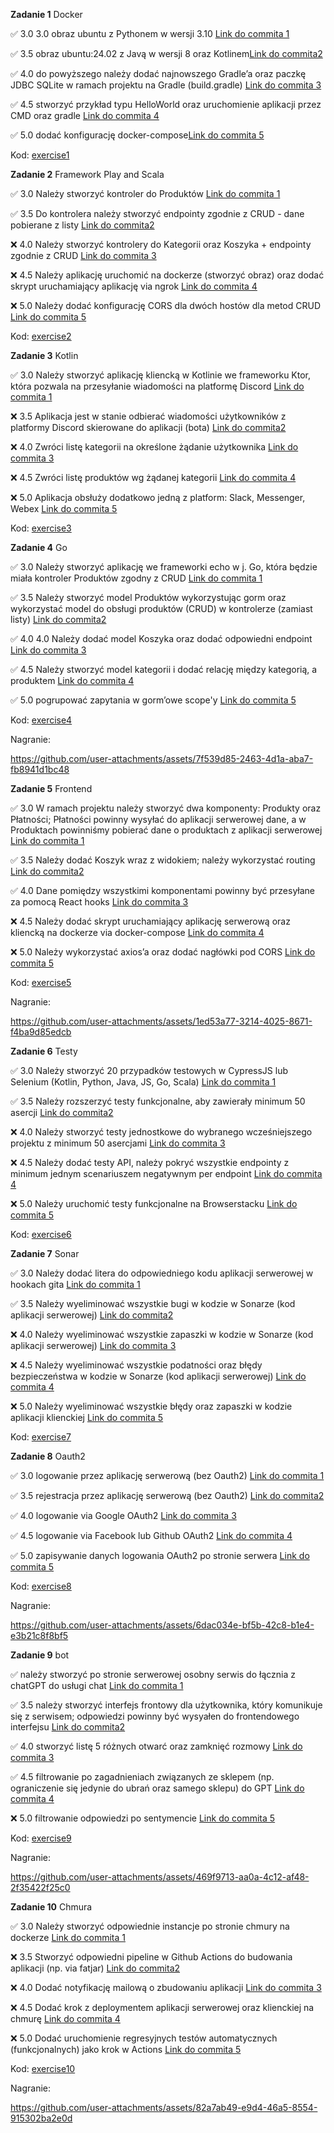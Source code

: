 **Zadanie 1** Docker

:white_check_mark: 3.0 3.0 obraz ubuntu z Pythonem w wersji 3.10 [Link do commita 1](https://github.com/mawojcik/ebiznes/commit/b3ba114e41052bc9353fc45405809b8c793006c4)

:white_check_mark: 3.5 obraz ubuntu:24.02 z Javą w wersji 8 oraz Kotlinem[Link do commita2 ](https://github.com/mawojcik/ebiznes/commit/bf24fd31f587333069b6d59b8eb6e2e0a33950dd)

:white_check_mark: 4.0 do powyższego należy dodać najnowszego Gradle’a oraz paczkę JDBC SQLite w ramach projektu na Gradle (build.gradle) [Link do commita 3](https://github.com/mawojcik/ebiznes/commit/7cd71d8f2c11e92063f3e71dcef75eccc5685838)

:white_check_mark: 4.5 stworzyć przykład typu HelloWorld oraz uruchomienie aplikacji przez CMD oraz gradle [Link do commita 4](https://github.com/mawojcik/ebiznes/commit/7cd71d8f2c11e92063f3e71dcef75eccc5685838)

:white_check_mark: 5.0 dodać konfigurację docker-compose[Link do commita 5](https://github.com/mawojcik/ebiznes/commit/7cd71d8f2c11e92063f3e71dcef75eccc5685838)


Kod: [exercise1](https://github.com/mawojcik/ebiznes/tree/main/exercise1)

**Zadanie 2** Framework Play and Scala

:white_check_mark: 3.0 Należy stworzyć kontroler do Produktów [Link do commita 1](https://github.com/mawojcik/ebiznes/commit/b3ba114e41052bc9353fc45405809b8c793006c4)

:white_check_mark: 3.5 Do kontrolera należy stworzyć endpointy zgodnie z CRUD - dane pobierane z listy [Link do commita2 ](https://github.com/mawojcik/ebiznes/commit/bf24fd31f587333069b6d59b8eb6e2e0a33950dd)

:x: 4.0 Należy stworzyć kontrolery do Kategorii oraz Koszyka + endpointy
zgodnie z CRUD [Link do commita 3](https://github.com/mawojcik/ebiznes/commit/7cd71d8f2c11e92063f3e71dcef75eccc5685838)

:x: 4.5 Należy aplikację uruchomić na dockerze (stworzyć obraz) oraz dodać
skrypt uruchamiający aplikację via ngrok [Link do commita 4](https://github.com/mawojcik/ebiznes/commit/7cd71d8f2c11e92063f3e71dcef75eccc5685838)

:x: 5.0 Należy dodać konfigurację CORS dla dwóch hostów dla metod CRUD [Link do commita 5](https://github.com/mawojcik/ebiznes/commit/7cd71d8f2c11e92063f3e71dcef75eccc5685838)


Kod: [exercise2](https://github.com/mawojcik/ebiznes/tree/main/exercise2)


**Zadanie 3** Kotlin

:white_check_mark: 3.0 Należy stworzyć aplikację kliencką w Kotlinie we frameworku Ktor, która pozwala na przesyłanie wiadomości na platformę Discord [Link do commita 1](https://github.com/mawojcik/ebiznes/commit/9b9834d981aeef758c7701e033568477d4094aba)

:x: 3.5 Aplikacja jest w stanie odbierać wiadomości użytkowników z platformy Discord skierowane do aplikacji (bota) [Link do commita2](https://github.com/mawojcik/ebiznes/commit/bf24fd31f587333069b6d59b8eb6e2e0a33950dd)

:x: 4.0 Zwróci listę kategorii na określone żądanie użytkownika [Link do commita 3](https://github.com/mawojcik/ebiznes/commit/7cd71d8f2c11e92063f3e71dcef75eccc5685838)

:x: 4.5 Zwróci listę produktów wg żądanej kategorii [Link do commita 4](https://github.com/mawojcik/ebiznes/commit/7cd71d8f2c11e92063f3e71dcef75eccc5685838)

:x: 5.0 Aplikacja obsłuży dodatkowo jedną z platform: Slack, Messenger, Webex [Link do commita 5](https://github.com/mawojcik/ebiznes/commit/7cd71d8f2c11e92063f3e71dcef75eccc5685838)


Kod: [exercise3](https://github.com/mawojcik/ebiznes/tree/main/zadanie3)


**Zadanie 4** Go

:white_check_mark: 3.0 Należy stworzyć aplikację we frameworki echo w j. Go, która będzie miała kontroler Produktów zgodny z CRUD [Link do commita 1](https://github.com/mawojcik/ebiznes/commit/4cb379cc31073d4bdd4d4864aff8d3ed77f332b0)

:white_check_mark: 3.5 Należy stworzyć model Produktów wykorzystując gorm oraz wykorzystać model do obsługi produktów (CRUD) w kontrolerze (zamiast listy) [Link do commita2](https://github.com/mawojcik/ebiznes/commit/4cb379cc31073d4bdd4d4864aff8d3ed77f332b0)

:white_check_mark: 4.0 4.0 Należy dodać model Koszyka oraz dodać odpowiedni endpoint [Link do commita 3](https://github.com/mawojcik/ebiznes/commit/4cb379cc31073d4bdd4d4864aff8d3ed77f332b0)

:white_check_mark: 4.5 Należy stworzyć model kategorii i dodać relację między kategorią, a produktem [Link do commita 4](https://github.com/mawojcik/ebiznes/commit/4cb379cc31073d4bdd4d4864aff8d3ed77f332b0)

:white_check_mark: 5.0 pogrupować zapytania w gorm’owe scope'y [Link do commita 5](https://github.com/mawojcik/ebiznes/commit/e149b62ef9db3af140f0f18a90e1ca99056affa5)


Kod: [exercise4](https://github.com/mawojcik/ebiznes/tree/main/exercise4)

Nagranie:

https://github.com/user-attachments/assets/7f539d85-2463-4d1a-aba7-fb8941d1bc48

**Zadanie 5** Frontend

:white_check_mark: 3.0 W ramach projektu należy stworzyć dwa komponenty: Produkty oraz Płatności; Płatności powinny wysyłać do aplikacji serwerowej dane, a w Produktach powinniśmy pobierać dane o produktach z aplikacji serwerowej [Link do commita 1](https://github.com/mawojcik/ebiznes/commit/87cf27a92953c40fe1fc3139033e257dc6d15621)

:white_check_mark: 3.5 Należy dodać Koszyk wraz z widokiem; należy wykorzystać routing [Link do commita2](https://github.com/mawojcik/ebiznes/commit/ecb6c94bbb9808dbc5a464f97b63723a53c219f6)

:white_check_mark: 4.0 Dane pomiędzy wszystkimi komponentami powinny być przesyłane za pomocą React hooks [Link do commita 3](https://github.com/mawojcik/ebiznes/commit/ecb6c94bbb9808dbc5a464f97b63723a53c219f6)

:x: 4.5 Należy dodać skrypt uruchamiający aplikację serwerową oraz kliencką na dockerze via docker-compose [Link do commita 4](https://github.com/mawojcik/ebiznes)

:x: 5.0 Należy wykorzystać axios’a oraz dodać nagłówki pod CORS [Link do commita 5](https://github.com/mawojcik/ebiznes)


Kod: [exercise5](https://github.com/mawojcik/ebiznes/tree/main/exercise5/shopapp)

Nagranie:

https://github.com/user-attachments/assets/1ed53a77-3214-4025-8671-f4ba9d85edcb

**Zadanie 6** Testy

:white_check_mark: 3.0 Należy stworzyć 20 przypadków testowych w CypressJS lub Selenium (Kotlin, Python, Java, JS, Go, Scala) [Link do commita 1](https://github.com/mawojcik/ebiznes/commit/08391da86151b72027ca7418643e26b9c7425e3d)

:white_check_mark: 3.5 Należy rozszerzyć testy funkcjonalne, aby zawierały minimum 50 asercji [Link do commita2](https://github.com/mawojcik/ebiznes/commit/08391da86151b72027ca7418643e26b9c7425e3d)

:x: 4.0 Należy stworzyć testy jednostkowe do wybranego wcześniejszego projektu z minimum 50 asercjami [Link do commita 3](https://github.com/mawojcik/ebiznes/)

:x: 4.5 Należy dodać testy API, należy pokryć wszystkie endpointy z minimum jednym scenariuszem negatywnym per endpoint [Link do commita 4](https://github.com/mawojcik/ebiznes)

:x: 5.0 Należy uruchomić testy funkcjonalne na Browserstacku [Link do commita 5](https://github.com/mawojcik/ebiznes)


Kod: [exercise6](https://github.com/mawojcik/ebiznes/tree/main/exercise6)

**Zadanie 7** Sonar

:white_check_mark: 3.0 Należy dodać litera do odpowiedniego kodu aplikacji serwerowej w hookach gita [Link do commita 1](https://github.com/mawojcik/ebiznes/commit/79ddfc30d93531962a15102742a739e28c4ecef1)

:white_check_mark: 3.5 Należy wyeliminować wszystkie bugi w kodzie w Sonarze (kod aplikacji serwerowej) [Link do commita2](https://github.com/mawojcik/ebiznes/commit/79ddfc30d93531962a15102742a739e28c4ecef1)

:x: 4.0 Należy wyeliminować wszystkie zapaszki w kodzie w Sonarze (kod aplikacji serwerowej) [Link do commita 3](https://github.com/mawojcik/ebiznes/)

:x: 4.5 Należy wyeliminować wszystkie podatności oraz błędy bezpieczeństwa w kodzie w Sonarze (kod aplikacji serwerowej) [Link do commita 4](https://github.com/mawojcik/ebiznes)

:x: 5.0 Należy wyeliminować wszystkie błędy oraz zapaszki w kodzie aplikacji klienckiej [Link do commita 5](https://github.com/mawojcik/ebiznes)


Kod: [exercise7](https://github.com/mawojcik/ebiznes/tree/main/exercise7)

**Zadanie 8** Oauth2

:white_check_mark: 3.0 logowanie przez aplikację serwerową (bez Oauth2) [Link do commita 1](https://github.com/mawojcik/ebiznes/commit/32d01b0ac6f37595d60220b398d621712d525d30)

:white_check_mark: 3.5 rejestracja przez aplikację serwerową (bez Oauth2) [Link do commita2](https://github.com/mawojcik/ebiznes/commit/32d01b0ac6f37595d60220b398d621712d525d30)

:white_check_mark: 4.0 logowanie via Google OAuth2 [Link do commita 3](https://github.com/mawojcik/ebiznes/commit/65c1b43694e3844f0cc91ac837a8152b526d7d62)

:white_check_mark: 4.5 logowanie via Facebook lub Github OAuth2 [Link do commita 4](https://github.com/mawojcik/ebiznes/commit/b1c7f1a9825e59e4a25eb55f509db0885b0d4c7c)

:white_check_mark: 5.0 zapisywanie danych logowania OAuth2 po stronie serwera [Link do commita 5](https://github.com/mawojcik/ebiznes/commit/b1c7f1a9825e59e4a25eb55f509db0885b0d4c7c)


Kod: [exercise8](https://github.com/mawojcik/ebiznes/tree/main/exercise8)

Nagranie:



https://github.com/user-attachments/assets/6dac034e-bf5b-42c8-b1e4-e3b21c8f8bf5


**Zadanie 9** bot

:white_check_mark: należy stworzyć po stronie serwerowej osobny serwis do łącznia z chatGPT do usługi chat [Link do commita 1](https://github.com/mawojcik/ebiznes/commit/5e8b3bf6fb7e5a1b50b39e4a5c51574514f36343)

:white_check_mark: 3.5 należy stworzyć interfejs frontowy dla użytkownika, który komunikuje się z serwisem; odpowiedzi powinny być wysyałen do frontendowego interfejsu [Link do commita2](https://github.com/mawojcik/ebiznes/commit/5e8b3bf6fb7e5a1b50b39e4a5c51574514f36343)

:white_check_mark: 4.0 stworzyć listę 5 różnych otwarć oraz zamknięć rozmowy [Link do commita 3](https://github.com/mawojcik/ebiznes/commit/10f15ec5b12d86b6789767cb669f9f008249b170)

:white_check_mark: 4.5 filtrowanie po zagadnieniach związanych ze sklepem (np. ograniczenie się jedynie do ubrań oraz samego sklepu) do GPT [Link do commita 4](https://github.com/mawojcik/ebiznes/commit/10f15ec5b12d86b6789767cb669f9f008249b170)

:x: 5.0 filtrowanie odpowiedzi po sentymencie [Link do commita 5](https://github.com/mawojcik/ebiznes/commit/b1c7f1a9825e59e4a25eb55f509db0885b0d4c7c)


Kod: [exercise9](https://github.com/mawojcik/ebiznes/tree/main/exercise9)

Nagranie:

https://github.com/user-attachments/assets/469f9713-aa0a-4c12-af48-2f35422f25c0

**Zadanie 10** Chmura

:white_check_mark: 3.0 Należy stworzyć odpowiednie instancje po stronie chmury na dockerze [Link do commita 1](https://github.com/mawojcik/ebiznes/tree/main/exercise10)

:x: 3.5 Stworzyć odpowiedni pipeline w Github Actions do budowania aplikacji (np. via fatjar) [Link do commita2](https://github.com/mawojcik/ebiznes/)

:x: 4.0 Dodać notyfikację mailową o zbudowaniu aplikacji [Link do commita 3](https://github.com/mawojcik/ebiznes/commit/)

:x: 4.5 Dodać krok z deploymentem aplikacji serwerowej oraz klienckiej na chmurę [Link do commita 4](https://github.com/mawojcik/ebiznes/)

:x: 5.0 Dodać uruchomienie regresyjnych testów automatycznych (funkcjonalnych) jako krok w Actions [Link do commita 5](https://github.com/mawojcik/ebiznes/)


Kod: [exercise10](https://github.com/mawojcik/ebiznes/tree/main/exercise10)

Nagranie:

https://github.com/user-attachments/assets/82a7ab49-e9d4-46a5-8554-915302ba2e0d


